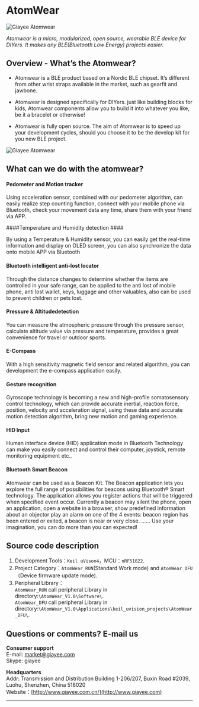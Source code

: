 AtomWear
========
![Giayee Atomwear](https://s3.amazonaws.com/ksr/projects/1167853/photo-main.jpg?1405593139)

*Atomwear is a micro, modularized, open source, wearable BLE device for DIYers. It makes any BLE(Bluetooth Low Energy) projects easier.* 


## Overview - What’s the Atomwear? ##

- Atomwear is a BLE product based on a Nordic BLE chipset. It’s different from other wrist straps available in the market, such as gearfit and jawbone. 

- Atomwear is designed specifically for DIYers. just like building blocks for kids, Atomwear components allow you to build it into whatever you like, be it a bracelet or otherwise!

- Atomwear is fully open source. The aim of Atomwear is to speed up your development cycles, should you choose it to be the develop kit for you new BLE project.

![Giayee Atomwear](https://s3.amazonaws.com/ksr/assets/002/294/303/78eac2f44d8ee95e983548b4f335167a_large.png?1405580141)


## What can we do with the atomwear? ##

#### Pedometer and Motion tracker ####

Using acceleration sensor, combined with our pedometer algorithm, can easily realize step counting function, connect with your mobile phone via Bluetooth, check your movement data any time, share them with your friend via APP. 

####Temperature and Humidity detection ####

By using a Temperature & Humidity sensor, you can easily get the real-time information and display on OLED screen, you can also synchronize the data onto mobile APP via Bluetooth

#### Bluetooth intelligent anti-lost locator ####


 Through the distance changes to determine whether the items are controlled in your safe range, can be applied to the anti lost of mobile phone, anti lost wallet, keys, luggage and other valuables, also can be used to prevent children or pets lost. 

#### Pressure & Altitudedetection ####

You can measure the atmospheric pressure through the pressure sensor, calculate altitude value via pressure and temperature, provides a great convenience for travel or outdoor sports. 

#### E-Compass ####

With a high sensitivity magnetic field sensor and related algorithm, you can development the e-compass application easily. 

#### Gesture recognition ####

Gyroscope technology is becoming a new and high-profile somatosensory control technology, which can provide accurate inertial, reaction force, position, velocity and acceleration signal, using these data and accurate motion detection algorithm, bring new motion and gaming experience.

#### HID Input ####

Human interface device (HID) application mode in Bluetooth Technology can make you easily connect and control their computer, joystick, remote monitoring equipment etc.. 

#### Bluetooth Smart Beacon ####

Atomwear can be used as a Beacon Kit. The Beacon application lets you explore the full range of possibilities for beacons using Bluetooth® Smart technology. The application allows you register actions that will be triggered when specified event occur. Currently a beacon may silent the phone, open an application, open a website in a browser, show predefined information about an objector play an alarm on one of the 4 events: beacon region has been entered or exited, a beacon is near or very close. …… Use your imagination, you can do more than you can expected!


## Source code description ##

1. Development Tools：`Keil uVison4`，MCU：`nRF51822`.  
2. Project Category：`AtomWear_RUN`(Standard Work mode) and `AtomWear_DFU`（Device firmware update mode).  
3. Peripheral Library：  
  `AtomWear_RUN` call peripheral Library in directory:`\AtomWear_V1.0\Software\`.  
  `AtomWear_DFU` call peripheral Library in directory:`\AtomWear_V1.0\Applications\keil_uvision_projects\AtomWear_DFU\`.



## Questions or comments? E-mail us ##

**Consumer support**   
E-mail: market@giayee.com  
Skype:  giayee  

**Headquarters**  
Addr: Transmission and Distribution Building 1-206/207, Buxin Road #2039, Luohu, Shenzhen, China 518020    
Website：[http://www.giayee.com.cn/](http://www.giayee.com)    
  
----------

